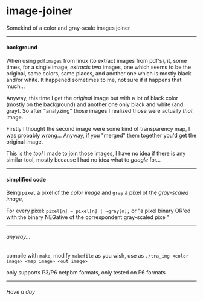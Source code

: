 # image-joiner
Somekind of a color and gray-scale images joiner

---

#### background

When using `pdfimages` from linux (to extract images from pdf's), it, some times, for a single image, *extracts* two images, one which seems to be the original, same colors, same places, and another one which is mostly black and/or white. It happened sometimes to me, not sure if it happens that much...

Anyway, this time I get the *original* image but with a lot of black color (mostly on the background) and another one only black and white (and gray). So after "analyzing" those images I realized those were actually *that* image.

Firstly I thought the second image were some kind of transparency map, I was probably wrong... Anyway, if you "merged" them together you'd get the original image.

This is the *tool* I made to join those images, I have no idea if there is any similar tool, mostly because I had no idea what to *google* for...

---

#### simplified code

Being `pixel` a pixel of the *color image* and `gray` a pixel of the *gray-scaled image*,

For every pixel: `pixel[n] = pixel[n] | ~gray[n];` or "a pixel binary OR'ed with the binary NEGative of the correspondent gray-scaled pixel"

---

###### anyway...

compile with `make`, modify `makefile` as you wish, use as `./tra_img <color image> <map image> <out image>`

only supports P3/P6 netpbm formats, only tested on P6 formats

---

###### Have a day
